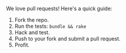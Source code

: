 We love pull requests! Here's a quick guide:

1. Fork the repo.
1. Run the tests: `bundle && rake`
1. Hack and test.
1. Push to your fork and submit a pull request.
1. Profit.